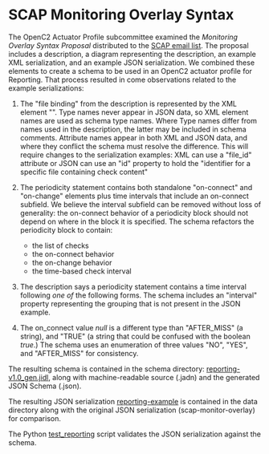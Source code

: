 # SCAP Monitoring Overlay Syntax

The OpenC2 Actuator Profile subcommittee examined the *Monitoring Overlay Syntax Proposal*
distributed to the [SCAP email list](https://list.nist.gov/scap-dev-endpoint).  The proposal
includes a description, a diagram representing the description, an example XML serialization,
and an example JSON serialization.  We combined these elements to create a schema to be used
in an OpenC2 actuator profile for Reporting.  That process resulted in come observations
related to the example serializations:

1. The "file binding" from the description is represented by the XML element "<CheckingFile id=...>".
Type names never appear in JSON data, so XML element names are used as schema type names.
Where Type names differ from names used in the description, the latter may be included in
schema comments. Attribute names appear in both XML and JSON data, and where they conflict
the schema must resolve the difference.  This will require changes to the serialization
examples: XML can use a "file_id" attribute or JSON can use an "id" property to hold the
"identifier for a specific file containing check content"


2. The periodicity statement contains both standalone "on-connect" and "on-change" elements plus
time intervals that include an on-connect subfield.  We believe the interval subfield can be
removed without loss of generality: the on-connect behavior of a periodicity block should not
depend on where in the block it is specified.  The schema refactors the periodicity block to
contain:

    * the list of checks
    * the on-connect behavior
    * the on-change behavior
    * the time-based check interval

3. The description says a periodicity statement contains a time interval following *one of* the
following forms.  The schema includes an "interval" property representing the grouping that
is not present in the JSON example.

4. The on_connect value *null* is a different type than "AFTER_MISS" (a string), and "TRUE"
(a string that could be confused with the boolean *true*.)  The schema uses an enumeration
of three values "NO", "YES", and "AFTER_MISS" for consistency.

The resulting schema is contained in the schema directory:
[reporting-v1.0_gen.jidl](schema/reporting-v1.0_gen.jidl), along with machine-readable
source (.jadn) and the generated JSON Schema (.json).

The resulting JSON serialization [reporting-example](data/reporting-example1.json)
is contained in the data directory along with the original JSON serialization
(scap-monitor-overlay) for comparison.

The Python [test_reporting](test_reporting.py) script validates the JSON serialization
against the schema.
